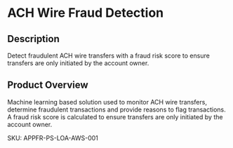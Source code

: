 # ACH Wire Fraud Detection

## Description
Detect fraudulent ACH wire transfers with a fraud risk score to ensure transfers are only initiated by the account owner. 

## Product Overview
Machine learning based solution used to monitor ACH wire transfers, determine fraudulent transactions and provide reasons to flag transactions. A fraud risk score is calculated to ensure transfers are only initiated by the account owner. 

SKU: APPFR-PS-LOA-AWS-001
